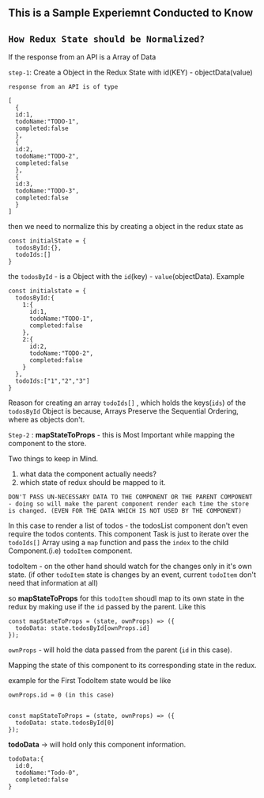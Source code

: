 ## This is a Sample Experiemnt Conducted to Know

## `How Redux State should be Normalized?`

If the response from an API is a Array of Data

`step-1`: Create a Object in the Redux State with id(KEY) - objectData(value)

```
response from an API is of type

[
  {
  id:1,
  todoName:"TODO-1",
  completed:false
  },
  {
  id:2,
  todoName:"TODO-2",
  completed:false
  },
  {
  id:3,
  todoName:"TODO-3",
  completed:false
  }
]
```

then we need to normalize this by creating a object in the redux state as

```
const initialState = {
  todosById:{},
  todoIds:[]
}
```

the `todosById` - is a Object with the `id`(key) - `value`(objectData). Example

```
const initialstate = {
  todosById:{
    1:{
      id:1,
      todoName:"TODO-1",
      completed:false
    },
    2:{
      id:2,
      todoName:"TODO-2",
      completed:false
    }
  },
  todoIds:["1","2","3"]
}
```

Reason for creating an array `todoIds[]` , which holds the keys(`ids`) of the `todosById` Object is because, Arrays Preserve the Sequential Ordering, where as objects don't.

`Step-2` : **mapStateToProps** - this is Most Important while mapping the component to the store.

Two things to keep in Mind.

1. what data the component actually needs?
2. which state of redux should be mapped to it.

`DON'T PASS UN-NECESSARY DATA TO THE COMPONENT OR THE PARENT COMPONENT - doing so will make the parent component render each time the store is changed. (EVEN FOR THE DATA WHICH IS NOT USED BY THE COMPONENT)`

In this case to render a list of todos - the todosList component don't even require the todos contents. This component Task is just to iterate over the `todoIds[]` Array using a `map` function and pass the `index` to the child Component.(i.e) `todoItem` component.

todoItem - on the other hand should watch for the changes only in it's own state.
(if other `todoItem` state is changes by an event, current `todoItem` don't need that information at all)

so **mapStateToProps** for this `todoItem` shoudl map to its own state in the redux by making use if the `id` passed by the parent. Like this

```
const mapStateToProps = (state, ownProps) => ({
  todoData: state.todosById[ownProps.id]
});
```

`ownProps` - will hold the data passed from the parent (`id` in this case).

Mapping the state of this component to its corresponding state in the redux.

example for the First TodoItem state would be like

```
ownProps.id = 0 (in this case)


const mapStateToProps = (state, ownProps) => ({
  todoData: state.todosById[0]
});
```

**todoData** -> will hold only this component information.

```
todoData:{
  id:0,
  todoName:"Todo-0",
  completed:false
}
```
